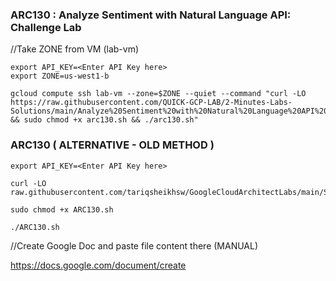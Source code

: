 ### ARC130 :  Analyze Sentiment with Natural Language API: Challenge Lab 

//Take ZONE from VM (lab-vm)  

```
export API_KEY=<Enter API Key here>
export ZONE=us-west1-b 	
```

```
gcloud compute ssh lab-vm --zone=$ZONE --quiet --command "curl -LO https://raw.githubusercontent.com/QUICK-GCP-LAB/2-Minutes-Labs-Solutions/main/Analyze%20Sentiment%20with%20Natural%20Language%20API%20Challenge%20Lab/arc130.sh && sudo chmod +x arc130.sh && ./arc130.sh"
```

### ARC130 ( ALTERNATIVE - OLD METHOD ) 

```
export API_KEY=<Enter API Key here>
```

```
curl -LO raw.githubusercontent.com/tariqsheikhsw/GoogleCloudArchitectLabs/main/Solutions/ARC130.sh
 
sudo chmod +x ARC130.sh

./ARC130.sh
```
//Create Google Doc and paste file content there (MANUAL) 

https://docs.google.com/document/create

